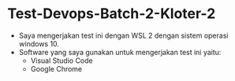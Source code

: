 # Test-Devops-Batch-2-Kloter-2

* Saya mengerjakan test ini dengan WSL 2 dengan sistem operasi windows 10.
* Software yang saya gunakan untuk mengerjakan test ini yaitu:
  * Visual Studio Code
  * Google Chrome
